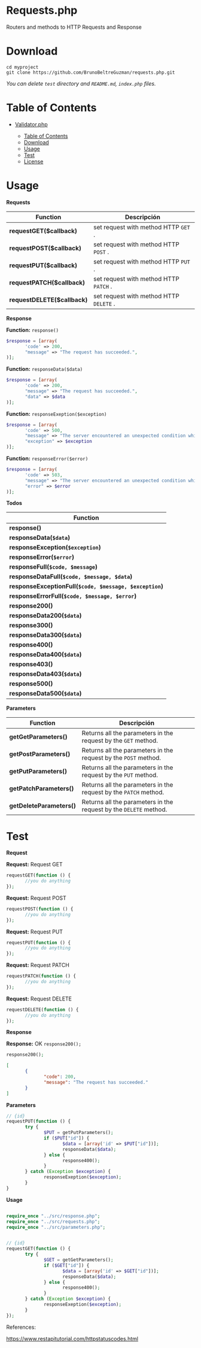 # Requests.php

Routers and methods to HTTP Requests and Response

# Download

```console
cd myproject
git clone https://github.com/BrunoBeltreGuzman/requests.php.git
```

_You can delete `test` directory and `README.md`, `index.php` files._

# Table of Contents

- [Validator.php](#validator.php)

     - [Table of Contents](#Table-of-Contents)
     - [Download](#Download)
     - [Usage](#Usage)
     - [Test](#Test)
     - [License](#License)

# Usage

**Requests**

| Function                     | Descripción                             |
| ---------------------------- | --------------------------------------- |
| **requestGET($callback)**    | set request with method HTTP `GET` .    |
| **requestPOST($callback)**   | set request with method HTTP `POST` .   |
| **requestPUT($callback)**    | set request with method HTTP `PUT` .    |
| **requestPATCH($callback)**  | set request with method HTTP `PATCH` .  |
| **requestDELETE($callback)** | set request with method HTTP `DELETE` . |

**Response**

**Function:** `response()`

```php
$response = [array(
       'code' => 200,
       "message" => "The request has succeeded.",
)];
```

**Function:** `responseData($data)`

```php
$response = [array(
       'code' => 200,
       "message" => "The request has succeeded.",
       "data" => $data
)];
```

**Function:** `responseExeption($exception)`

```php
$response = [array(
       'code' => 500,
       "message" => "The server encountered an unexpected condition which prevented it from fulfilling the request.",
       "exception" => $exception
)];
```

**Function:** `responseError($error)`

```php
$response = [array(
       'code' => 503,
       "message" => "The server encountered an unexpected condition which prevented it from fulfilling the request.",
       "error" => $error
)];
```

**Todos**

| Function                                                 |
| -------------------------------------------------------- |
| **response()**                                           |
| **responseData(`$data`)**                                |
| **responseException(`$exception`)**                      |
| **responseError(`$error`)**                              |
| **responseFull(`$code, $message`)**                      |
| **responseDataFull(`$code, $message, $data`)**           |
| **responseExceptionFull(`$code, $message, $exception`)** |
| **responseErrorFull(`$code, $message, $error`)**         |
| **response200()**                                        |
| **responseData200(`$data`)**                             |
| **response300()**                                        |
| **responseData300(`$data`)**                             |
| **response400()**                                        |
| **responseData400(`$data`)**                             |
| **response403()**                                        |
| **responseData403(`$data`)**                             |
| **response500()**                                        |
| **responseData500(`$data`)**                             |

**Parameters**

| Function                  | Descripción                                                       |
| ------------------------- | ----------------------------------------------------------------- |
| **getGetParameters()**    | Returns all the parameters in the request by the `GET` method.    |
| **getPostParameters()**   | Returns all the parameters in the request by the `POST` method.   |
| **getPutParameters()**    | Returns all the parameters in the request by the `PUT` method.    |
| **getPatchParameters()**  | Returns all the parameters in the request by the `PATCH` method.  |
| **getDeleteParameters()** | Returns all the parameters in the request by the `DELETE` method. |

# Test

**Request**

**Request:** Request GET

```php
requestGET(function () {
       //you do anything
});
```

**Request:** Request POST

```php
requestPOST(function () {
       //you do anything
});
```

**Request:** Request PUT

```php
requestPUT(function () {
       //you do anything
});
```

**Request:** Request PATCH

```php
requestPATCH(function () {
       //you do anything
});
```

**Request:** Request DELETE

```php
requestDELETE(function () {
       //you do anything
});
```

**Response**

**Response:** OK `response200();`

```php
response200();
```

```json
[
       {
              "code": 200,
              "message": "The request has succeeded."
       }
]
```

**Parameters**

```php
// {id}
requestPUT(function () {
       try {
              $PUT = getPutParameters();
              if ($PUT["id"]) {
                     $data = [array('id' => $PUT["id"])];
                     responseData($data);
              } else {
                     response400();
              }
       } catch (Exception $exception) {
              responseExeption($exception);
       }
}
```

**Usage**

```php

require_once "../src/response.php";
require_once "../src/requests.php";
require_once "../src/parameters.php";


// {id}
requestGET(function () {
       try {
              $GET = getGetParameters();
              if ($GET["id"]) {
                     $data = [array('id' => $GET["id"])];
                     responseData($data);
              } else {
                     response400();
              }
       } catch (Exception $exception) {
              responseExeption($exception);
       }
});

```

References:

https://www.restapitutorial.com/httpstatuscodes.html
